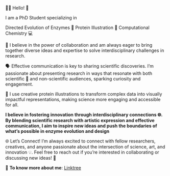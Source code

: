 👩‍🔬 Hello! 👋

I am a PhD Student specializing in

Directed Evolution of Enzymes 🔬
Protein Illustration 🎨
Computational Chemistry 💻

🤝 
I believe in the power of collaboration and am always eager to bring together diverse ideas and expertise to solve interdisciplinary challenges in research.

🗣️ 
Effective communication is key to sharing scientific discoveries. I’m passionate about presenting research in ways that resonate with both scientific 🔬 and non-scientific audiences, sparking curiosity and engagement.

🎨
I use creative protein illustrations to transform complex data into visually impactful representations, making science more engaging and accessible for all.

**I believe in fostering innovation through interdisciplinary connections 🌐. By blending scientific research with artistic expression and effective communication, I aim to inspire new ideas and push the boundaries of what’s possible in enzyme evolution and design**

🌐 Let’s Connect!
I’m always excited to connect with fellow researchers, creatives, and anyone passionate about the intersection of science, art, and innovation 💡. Feel free to reach out if you’re interested in collaborating or discussing new ideas! 💬

🔗 **To know more about me**: [Linktree](https://linktr.ee/nd_7)
